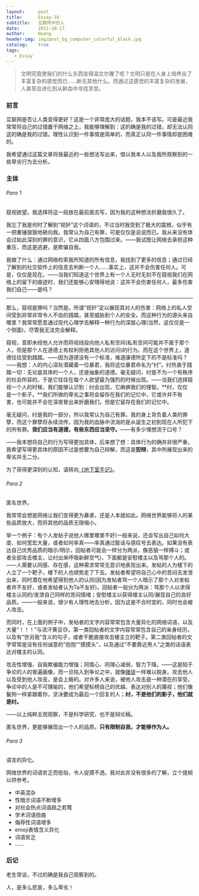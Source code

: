 ```yaml
---
layout:     post
title:      Essay-34
subtitle:   互联网中的人
date:       2021-10-17
author:     Huang
header-img: img/post_bg_computer_colorful_black.jpg
catalog:    true
tags:
   - Essay
---
```


> 文明究竟使我们的什么东西变得温文尔雅了呢？文明只是在人身上培养出了丰富复杂的感觉而已……断无其他什么。而通过这感觉的丰富复杂的发展，人甚至会进化到从鲜血中寻找享受。

### 前言

互联网是否让人类变得更好？这是一个非常庞大的话题，我本不该写。可是最近我常常将自己的过错置于网络之上，我能够理解到：这的确是我的过错，却无法认同这的确是我的过错。理性认识到一件事情是简单的，而真正认同一件事情却是困难的。

我希望通过这篇文章将我最近的一些想法写出来，借以我本人以及我所观察到的一些卑劣行为去分析。

### 主体

###### Para 1

窥视欲望。我选择将这一段放在最前面去写，因为我的这种想法折磨我很久了。

我忘了我是何时了解到“视奸”这个词语的，不过当时我受到了极大的震撼，似乎有一把重锤狠狠地砸向我。我常认为自己有罪，可是仅仅是说说而已。我从来没有体会过如此深刻的罪的意识，它从四面八方包围过来。——我试图让网络去承担这种重压，而这是逃避，是欺骗自我。

我做了什么：通过网络检索我所知道的所有信息，我找到了更多的信息；通过已经了解到的社交软件上的信息去判断一个人……事实上，这并不会伤害任何人。可是，仅仅是现在。——当我们知道这个世界上有一个人无时无刻不在窥视我们在网络上的留下的痕迹时，我们还能够心安理得地说：这并不会伤害任何人，最多伤害我们自己——是吗？

---

那么，窥视是罪吗？当然是。所谓“视奸”足以展现其对人的伤害：网络上的私人空间受到非常非常令人不齿的践踏，甚至威胁到个人的安全。而这种行为的源头来自哪里？我常常愿意通过现代心理学去解释一种行为的深层心理(当然，这仅仅是一个侧面)，尽管我无法完全解释。

窥视，意即未经他人允许而将视线投向他人私有空间(私有空间可能并不属于那个人，但是那个人在道德上有权利拒绝其他人的访问)的行为。而在这个世界上，道德往往受到践踏。——因为道德没有一个标准，难道康德所定下的不是标准吗？——我想：人的内心深处潜藏着一位暴君，我将这位暴君命名为“纣”。纣热衷于践踏一切：无论是具体的一个人，还是抽象的道德。毫无疑问，纣是不为一个有秩序的社会所容的，于是它往往在每个人欲望最为强烈的时候出现。——当我们选择窥视一个人的时候，我们能够认识到：纣会出现，它麻痹我们的理智。**纣，仅仅是一个影子。**我们所做的卑劣之事将会留存在我们的记忆中，它或许并不有害，也可能并不会在深夜冒出来折磨我们，但是它留存在我们的记忆中。

毫无疑问，纣是我的一部分，所以我常认为自己有罪。我的身上背负着人类的罪孽，而这个罪孽将永续流传，因为我的血脉中流淌的是从诞生之初到现在人所犯下的所有罪。**我们应当有道德，有些东西应当坚守。**——有多少理想流于口号？

——我本想将自己的行为写得更加具体，后来想了想：具体行为的确并非很严重，我希望写得更具体的原因不过是想要为自己辩解，而这是**狡辩**，其中所展现出来的卑劣并无二分。

为了获得更深刻的认知，请转向[《地下室手记》](https://xn--29s704loyd.com/2021/05/25/Notes-from-Underground/)。

###### Para 2

匿名世界。

我常常会想是网络让我们变得更为暴虐，还是人本就如此。网络世界能够将人的某些品质放大，而将其他的品质无限缩小。

举一个例子：有个人发帖子说他人哪里哪里不好(一般来说，还会写出自己如何大度、如何宽宏大量，或者如何率真——率真通过脏话与感叹号去表达。如果没有表达自己优秀品质的暗示/明示，回帖者可能会一样分为两派，像恶狼一样搏斗；或者全部攻击楼主，让纣出来呼吸新鲜空气)，下面都是安慰楼主以及骂那个人的。——人需要认同感、存在感，这种需求常常无意识地表现出来。发帖的人为楼下的人立了一个靶子，楼下的人也顺势走了下去。发帖者希望将自己心中的苦闷去发泄出来，同时潜在地希望得到他人的认同(因为发帖者骂一个人暗示了那个人对发帖者并不友好，或者发帖者认为Ta不友好)。回帖者一般分为两派：骂那个人以求得楼主认同的/发泄自己同样的苦闷情绪；安慰楼主以获得楼主认同/展现自己的良好品质。——一般来说，很少有人理性地去分析，因为这是不合时宜的，同时也会被人攻击。

而同时，在上面的例子中，发帖者的文字内容常常包含大量异化的网络词语，以及大量“！！！”与流汗黄豆😓。第一类回帖者的文字内容常常包含自己的亲身经历，以及有“世另我”含义的句子，或者干脆直接攻击楼主立的靶子。第二类回帖者的文字常常是没有任何诚意的“抱抱”“摸摸头”，以及通过“不要靠近男人”之类的话语表达对楼主的认同。

攻击性增强，自我欺骗能力增强；同情心、同理心减弱，智力下降。——这是陷于争论的人的普遍画像，而一旦陷入到争论之中，就像[赌徒](https://xn--29s704loyd.com/2021/05/28/The-Gambler/)一样难以脱身。攻击他人以及受到他人攻击，是会上瘾的。对许多人来说，被他人攻击是一种潜在的享受。争论中的人是不可理喻的，他们希望标榜自己的优越、表达对别人的蔑视；他们像鬣狗一样紧跟着你，坚决要成为最后一个回复的人；**纣，不是他们的影子，他们就是纣。**

——以上纯粹主观观察，不是科学研究，也不是辩论稿。

匿名世界，更能够展现出一个人的品质。**只有限制自我，才能够作为人。**

###### Para 3

语言的异化。

网络世界的词语贫乏而低俗，令人捉摸不透。我对此并没有很多的了解，立个提纲以供参考。

* 中英混杂
* 性暗示词语不断增多
* 对社会热点词语趋之若鹜
* 学术词语扭曲
* 侮辱性词语增多
* emoji表情含义异化
* 词语贫乏
* ……

### 后记

老生常谈，不过的确是我自己观察到的。

人，是多么悲哀，多么卑劣！
